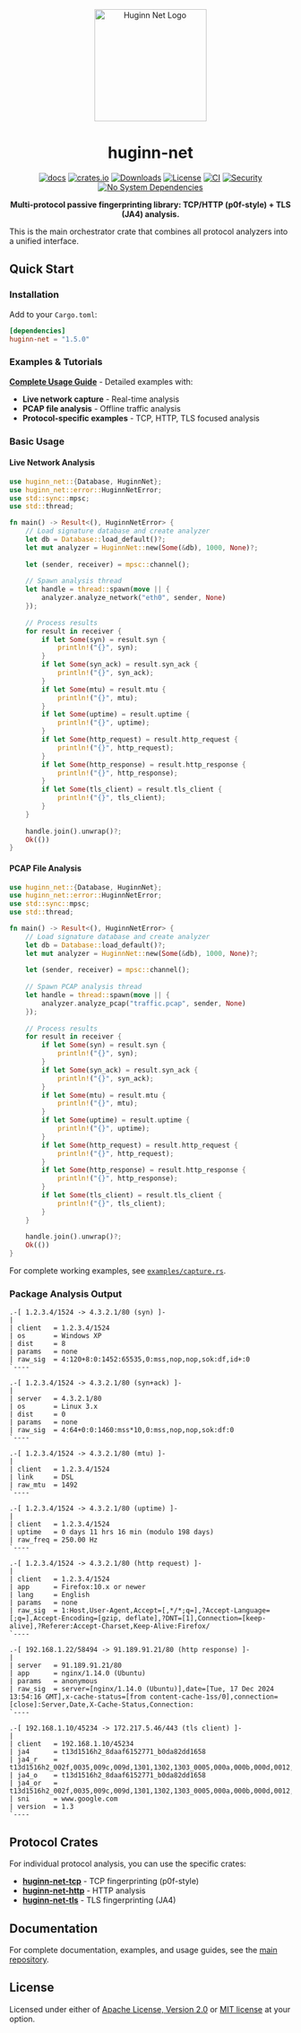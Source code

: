 <div align="center">
  <img src="https://raw.githubusercontent.com/biandratti/huginn-net/master/huginn-net.png" alt="Huginn Net Logo" width="200"/>
  
  # huginn-net

  [![docs](https://docs.rs/huginn-net/badge.svg)](https://docs.rs/huginn-net)
  [![crates.io](https://img.shields.io/crates/v/huginn-net.svg)](https://crates.io/crates/huginn-net)
  [![Downloads](https://img.shields.io/crates/d/huginn-net.svg)](https://crates.io/crates/huginn-net)
  [![License](https://img.shields.io/badge/license-MIT%2FApache--2.0-blue.svg)](https://github.com/biandratti/huginn-net#license)
  [![CI](https://github.com/biandratti/huginn-net/actions/workflows/ci.yml/badge.svg?branch=master)](#ci)
  [![Security](https://github.com/biandratti/huginn-net/actions/workflows/audit.yml/badge.svg?branch=master)](#security)
  [![No System Dependencies](https://img.shields.io/badge/system%20deps-none-brightgreen.svg)](https://deps.rs/repo/github/biandratti/huginn-net)

  **Multi-protocol passive fingerprinting library: TCP/HTTP (p0f-style) + TLS (JA4) analysis.**
</div>

This is the main orchestrator crate that combines all protocol analyzers into a unified interface.

## Quick Start

### Installation

Add to your `Cargo.toml`:
```toml
[dependencies]
huginn-net = "1.5.0"
```

### Examples & Tutorials

**[Complete Usage Guide](../examples/README.md)** - Detailed examples with:
- **Live network capture** - Real-time analysis
- **PCAP file analysis** - Offline traffic analysis  
- **Protocol-specific examples** - TCP, HTTP, TLS focused analysis

### Basic Usage

#### Live Network Analysis

```rust
use huginn_net::{Database, HuginnNet};
use huginn_net::error::HuginnNetError;
use std::sync::mpsc;
use std::thread;

fn main() -> Result<(), HuginnNetError> {
    // Load signature database and create analyzer
    let db = Database::load_default()?;
    let mut analyzer = HuginnNet::new(Some(&db), 1000, None)?;
    
    let (sender, receiver) = mpsc::channel();
    
    // Spawn analysis thread
    let handle = thread::spawn(move || {
        analyzer.analyze_network("eth0", sender, None)
    });
    
    // Process results
    for result in receiver {
        if let Some(syn) = result.syn {
            println!("{}", syn);
        }
        if let Some(syn_ack) = result.syn_ack {
            println!("{}", syn_ack);
        }
        if let Some(mtu) = result.mtu {
            println!("{}", mtu);
        }
        if let Some(uptime) = result.uptime {
            println!("{}", uptime);
        }
        if let Some(http_request) = result.http_request {
            println!("{}", http_request);
        }
        if let Some(http_response) = result.http_response {
            println!("{}", http_response);
        }
        if let Some(tls_client) = result.tls_client {
            println!("{}", tls_client);
        }
    }
    
    handle.join().unwrap()?;
    Ok(())
}
```

#### PCAP File Analysis

```rust
use huginn_net::{Database, HuginnNet};
use huginn_net::error::HuginnNetError;
use std::sync::mpsc;
use std::thread;

fn main() -> Result<(), HuginnNetError> {
    // Load signature database and create analyzer
    let db = Database::load_default()?;
    let mut analyzer = HuginnNet::new(Some(&db), 1000, None)?;
    
    let (sender, receiver) = mpsc::channel();
    
    // Spawn PCAP analysis thread
    let handle = thread::spawn(move || {
        analyzer.analyze_pcap("traffic.pcap", sender, None)
    });
    
    // Process results
    for result in receiver {
        if let Some(syn) = result.syn {
            println!("{}", syn);
        }
        if let Some(syn_ack) = result.syn_ack {
            println!("{}", syn_ack);
        }
        if let Some(mtu) = result.mtu {
            println!("{}", mtu);
        }
        if let Some(uptime) = result.uptime {
            println!("{}", uptime);
        }
        if let Some(http_request) = result.http_request {
            println!("{}", http_request);
        }
        if let Some(http_response) = result.http_response {
            println!("{}", http_response);
        }
        if let Some(tls_client) = result.tls_client {
            println!("{}", tls_client);
        }
    }
    
    handle.join().unwrap()?;
    Ok(())
}
```

For complete working examples, see [`examples/capture.rs`](../examples/capture.rs).

### Package Analysis Output
```text
.-[ 1.2.3.4/1524 -> 4.3.2.1/80 (syn) ]-
|
| client   = 1.2.3.4/1524
| os       = Windows XP
| dist     = 8
| params   = none
| raw_sig  = 4:120+8:0:1452:65535,0:mss,nop,nop,sok:df,id+:0
`----

.-[ 1.2.3.4/1524 -> 4.3.2.1/80 (syn+ack) ]-
|
| server   = 4.3.2.1/80
| os       = Linux 3.x
| dist     = 0
| params   = none
| raw_sig  = 4:64+0:0:1460:mss*10,0:mss,nop,nop,sok:df:0
`----

.-[ 1.2.3.4/1524 -> 4.3.2.1/80 (mtu) ]-
|
| client   = 1.2.3.4/1524
| link     = DSL
| raw_mtu  = 1492
`----

.-[ 1.2.3.4/1524 -> 4.3.2.1/80 (uptime) ]-
|
| client   = 1.2.3.4/1524
| uptime   = 0 days 11 hrs 16 min (modulo 198 days)
| raw_freq = 250.00 Hz
`----

.-[ 1.2.3.4/1524 -> 4.3.2.1/80 (http request) ]-
|
| client   = 1.2.3.4/1524
| app      = Firefox:10.x or newer
| lang     = English
| params   = none
| raw_sig  = 1:Host,User-Agent,Accept=[,*/*;q=],?Accept-Language=[;q=],Accept-Encoding=[gzip, deflate],?DNT=[1],Connection=[keep-alive],?Referer:Accept-Charset,Keep-Alive:Firefox/
`----

.-[ 192.168.1.22/58494 -> 91.189.91.21/80 (http response) ]-
|
| server   = 91.189.91.21/80
| app      = nginx/1.14.0 (Ubuntu)
| params   = anonymous
| raw_sig  = server=[nginx/1.14.0 (Ubuntu)],date=[Tue, 17 Dec 2024 13:54:16 GMT],x-cache-status=[from content-cache-1ss/0],connection=[close]:Server,Date,X-Cache-Status,Connection:
`----

.-[ 192.168.1.10/45234 -> 172.217.5.46/443 (tls client) ]-
|
| client   = 192.168.1.10/45234
| ja4      = t13d1516h2_8daaf6152771_b0da82dd1658
| ja4_r    = t13d1516h2_002f,0035,009c,009d,1301,1302,1303_0005,000a,000b,000d,0012,0015,002b,0033,002d
| ja4_o    = t13d1516h2_8daaf6152771_b0da82dd1658
| ja4_or   = t13d1516h2_002f,0035,009c,009d,1301,1302,1303_0005,000a,000b,000d,0012,0015,002b,0033,002d
| sni      = www.google.com
| version  = 1.3
`----
```

## Protocol Crates

For individual protocol analysis, you can use the specific crates:

- **[huginn-net-tcp](../huginn-net-tcp/README.md)** - TCP fingerprinting (p0f-style)
- **[huginn-net-http](../huginn-net-http/README.md)** - HTTP analysis  
- **[huginn-net-tls](../huginn-net-tls/README.md)** - TLS fingerprinting (JA4)

## Documentation

For complete documentation, examples, and usage guides, see the [main repository](https://github.com/biandratti/huginn-net).

## License

Licensed under either of [Apache License, Version 2.0](https://github.com/biandratti/huginn-net/blob/master/LICENSE-APACHE) or [MIT license](https://github.com/biandratti/huginn-net/blob/master/LICENSE-MIT) at your option.

